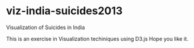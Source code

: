 viz-india-suicides2013
======================

Visualization of Suicides in India

This is an exercise in Visualization techiniques using D3.js
Hope you like it.
